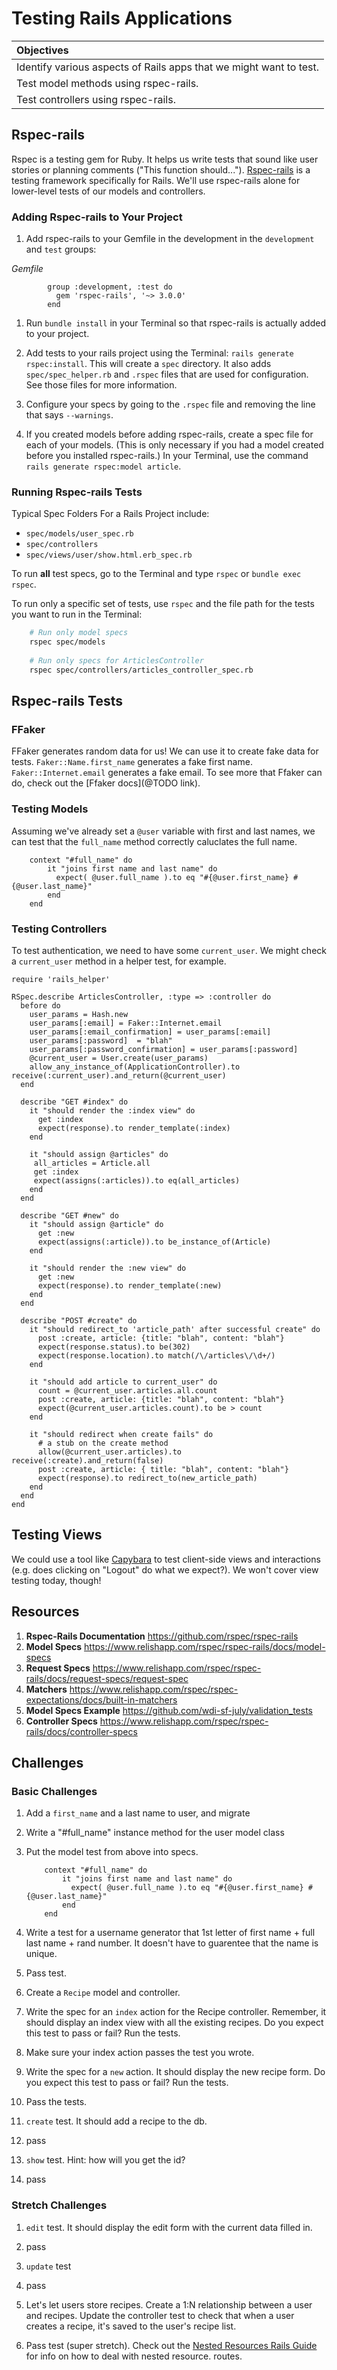 # Testing Rails Applications

| Objectives |
| :---- |
| Identify various aspects of Rails apps that we might want to test.|
| Test model methods using rspec-rails. |
| Test controllers using rspec-rails. |


<!--@TODO finish writing challenges-->
<!--@TODO start with github.com/sf-wdi-19-20/rails_auth-->


## Rspec-rails

Rspec is a testing gem for Ruby.  It helps us write tests that sound like user stories or planning comments ("This function should..."). [Rspec-rails](https://github.com/rspec/rspec-rails) is a testing framework specifically for Rails.  We'll use rspec-rails alone for lower-level tests of our models and controllers. 


### Adding Rspec-rails to Your Project

1. Add rspec-rails to your Gemfile in the development in the `development` and `test` groups:

  *Gemfile*
  ```
          group :development, :test do
            gem 'rspec-rails', '~> 3.0.0'
          end
  ```

1. Run `bundle install` in your Terminal so that rspec-rails is actually added to your project.

1. Add tests to your rails project using the Terminal: `rails generate rspec:install`. This will create a `spec` directory. It also adds `spec/spec_helper.rb` and `.rspec` files that are used for configuration. See those files for more information.

1. Configure your specs by going to the `.rspec` file and removing the line that says `--warnings`.    

1. If you created models before adding rspec-rails, create a spec file for each of your models. (This is only necessary if you had a model created before you installed rspec-rails.)  In your Terminal, use the command `rails generate rspec:model article`.

### Running Rspec-rails Tests

Typical Spec Folders For a Rails Project include:

* `spec/models/user_spec.rb`
* `spec/controllers`
* `spec/views/user/show.html.erb_spec.rb`

To run **all** test specs, go to the Terminal and type `rspec` or `bundle exec rspec`.

To run only a specific set of tests, use `rspec` and the file path for the tests you want to run in the Terminal:

``` bash
    # Run only model specs
    rspec spec/models
    
    # Run only specs for ArticlesController
    rspec spec/controllers/articles_controller_spec.rb
```


## Rspec-rails Tests



### FFaker

FFaker generates random data for us! We can use it to create fake data for tests.  `Faker::Name.first_name` generates a fake first name.  `Faker::Internet.email` generates a fake email.  To see more that Ffaker can do, check out the [Ffaker docs](@TODO link).

### Testing Models

<!--@TODO how to set the `@user` variable with  User.create  (can mention stubbing/anticipate stub questions)-->

Assuming we've already set a `@user` variable with first and last names, we can test that the `full_name` method correctly caluclates the full name.

```
    context "#full_name" do
        it "joins first name and last name" do
          expect( @user.full_name ).to eq "#{@user.first_name} #{@user.last_name}"
        end
    end
```



### Testing Controllers

To test authentication, we need to have some `current_user`.   We might check a `current_user` method in a helper test, for example.

<!-- @TODO - do we need to allow_any_instance_of ...?-->
```
require 'rails_helper'

RSpec.describe ArticlesController, :type => :controller do
  before do
    user_params = Hash.new
    user_params[:email] = Faker::Internet.email
    user_params[:email_confirmation] = user_params[:email]
    user_params[:password]  = "blah"
    user_params[:password_confirmation] = user_params[:password]
    @current_user = User.create(user_params)
    allow_any_instance_of(ApplicationController).to receive(:current_user).and_return(@current_user)
  end

  describe "GET #index" do
    it "should render the :index view" do 
      get :index
      expect(response).to render_template(:index)
    end

    it "should assign @articles" do
     all_articles = Article.all
     get :index
     expect(assigns(:articles)).to eq(all_articles)
    end
  end
  
  describe "GET #new" do
    it "should assign @article" do
      get :new
      expect(assigns(:article)).to be_instance_of(Article)
    end

    it "should render the :new view" do
      get :new
      expect(response).to render_template(:new)
    end 
  end
  
  describe "POST #create" do
    it "should redirect_to 'article_path' after successful create" do
      post :create, article: {title: "blah", content: "blah"}
      expect(response.status).to be(302)
      expect(response.location).to match(/\/articles\/\d+/)
    end

    it "should add article to current_user" do
      count = @current_user.articles.all.count
      post :create, article: {title: "blah", content: "blah"}
      expect(@current_user.articles.count).to be > count
    end

    it "should redirect when create fails" do
      # a stub on the create method
      allow(@current_user.articles).to receive(:create).and_return(false)
      post :create, article: { title: "blah", content: "blah"}
      expect(response).to redirect_to(new_article_path)
    end
  end
end
```




## Testing Views

We could use a tool like [Capybara](https://github.com/jnicklas/capybara) to test client-side views and interactions (e.g. does clicking on "Logout" do what we expect?).  We won't cover view testing today, though!

## Resources

1. **Rspec-Rails Documentation** https://github.com/rspec/rspec-rails  
2. **Model Specs** https://www.relishapp.com/rspec/rspec-rails/docs/model-specs  
3. **Request Specs** https://www.relishapp.com/rspec/rspec-rails/docs/request-specs/request-spec  
4. **Matchers**  https://www.relishapp.com/rspec/rspec-expectations/docs/built-in-matchers
5. **Model Specs Example** https://github.com/wdi-sf-july/validation_tests
6. **Controller Specs** https://www.relishapp.com/rspec/rspec-rails/docs/controller-specs


## Challenges

### Basic Challenges

1. Add a `first_name` and a last name to user, and migrate

1. Write a "#full_name" instance method for the user model class

1. Put the model test from above into specs.

   ```
       context "#full_name" do
           it "joins first name and last name" do
             expect( @user.full_name ).to eq "#{@user.first_name} #{@user.last_name}"
           end
       end
   ```
   
1. Write a test for a username generator that 1st letter of first name + full last name + rand number. It doesn't have to guarentee that the name is unique.

1. Pass test.

1.  Create a `Recipe` model and controller. 

1. Write the spec for an `index` action for the Recipe controller. Remember, it should display an index view with all the existing recipes. Do you expect this test to pass or fail? Run the tests.  

1. Make sure your index action passes the test you wrote.

1. Write the spec for a `new` action.  It should display the new recipe form. Do you expect this test to pass or fail? Run the tests.  

1. Pass the tests.

1. `create` test. It should add a recipe to the db.

1. pass


1. `show`  test.  Hint: how will you get the id?

1. pass


<!--@ TODO solution with id params looks like http://stackoverflow.com/questions/9223336/how-to-write-an-rspec-test-for-a-simple-put-update-->


### Stretch Challenges



1. `edit` test. It should display the edit form with the current data filled in. 

1. pass


1. `update` test

1. pass

1. Let's let users store recipes.  Create a 1:N relationship between a user and recipes. Update the controller test to check that when a user creates a recipe, it's saved to the user's recipe list.

1. Pass test (super stretch).  Check out the [Nested Resources Rails Guide](http://guides.rubyonrails.org/routing.html#nested-resources) for info on how to deal with nested resource. routes. 
